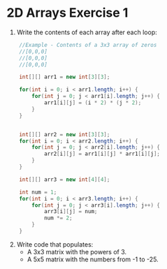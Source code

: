 # 2D Arrays Exercise 1

1. Write the contents of each array after each loop:
```Java
    //Example - Contents of a 3x3 array of zeros
    //[0,0,0]
    //[0,0,0]
    //[0,0,0]

    int[][] arr1 = new int[3][3];

    for(int i = 0; i < arr1.length; i++) {
        for(int j = 0; j < arr1[i].length; j++) {
            arr1[i][j] = (i * 2) * (j * 2);
        }
    }


    int[][] arr2 = new int[3][3];
    for(int i = 0; i < arr2.length; i++) {
        for(int j = 0; j < arr2[i].length; j++) {
            arr2[i][j] = arr1[i][j] * arr1[i][j];
        }
    }

    int[][] arr3 = new int[4][4];

    int num = 1;
    for(int i = 0; i < arr3.length; i++) {
        for(int j = 0; j < arr3[i].length; j++) {
            arr3[i][j] = num; 
            num *= 2;
        }
    }
```

2. Write code that populates:
    * A 3x3 matrix with the powers of 3.
    * A 5x5 matrix with the numbers from -1 to -25.
